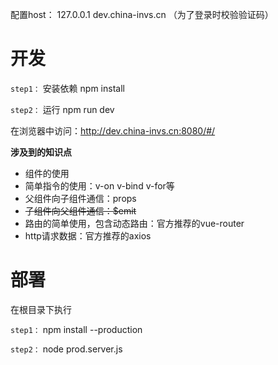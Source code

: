 配置host：  127.0.0.1   dev.china-invs.cn （为了登录时校验验证码）


# 开发

`step1：` 安装依赖
npm install

`step2：` 运行
npm run dev

在浏览器中访问：http://dev.china-invs.cn:8080/#/


**涉及到的知识点**
- 组件的使用
- 简单指令的使用：v-on v-bind v-for等
- 父组件向子组件通信：props
- ~~子组件向父组件通信：$emit~~
- 路由的简单使用，包含动态路由：官方推荐的vue-router
- http请求数据：官方推荐的axios

# 部署

在根目录下执行

`step1：`
npm install --production

`step2：`
node prod.server.js
